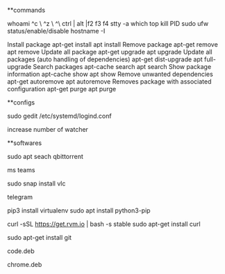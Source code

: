 **commands

whoami
^c \ ^z \ ^\ 
ctrl | alt |f2 f3 f4
stty -a
which <command>
top
kill <SIGNAL> PID
sudo ufw status/enable/disable
hostname -I


Install package					apt-get install			apt install
Remove package					apt-get remove			apt remove
Update all package	                        apt-get upgrade	             	apt upgrade
Update all packages (auto handling of dependencies) apt-get dist-upgrade     apt full-upgrade
Search packages	                                apt-cache search	     	apt search
Show package information	                apt-cache show	             	apt show
Remove unwanted dependencies	                apt-get autoremove           	apt autoremove
Removes package with associated configuration	apt-get purge	apt purge




**configs

sudo gedit /etc/systemd/logind.conf

increase number of watcher




**softwares

sudo apt seach qbittorrent

ms teams

sudo snap install vlc

telegram

pip3 install virtualenv
sudo apt install python3-pip

curl -sSL https://get.rvm.io | bash -s stable
sudo apt-get install curl

sudo apt-get install git

code.deb

chrome.deb

